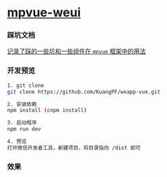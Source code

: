 # [mpvue-weui](https://kuangpf.github.io/mpvue-weui/#/)


### 踩坑文档

[记录了踩的一些坑和一些组件在 `mpvue` 框架中的用法](https://kuangpf.github.io/mpvue-weui/#/)

### 开发预览

``` bash
1. git clone
git clone https://github.com/KuangPF/wxapp-vue.git

2. 安装依赖
npm install (cnpm install)

3. 启动程序
npm run dev

4. 预览
打开微信开发者工具，新建项目，将目录指向 /dist 即可

```
### 效果


